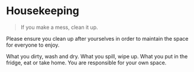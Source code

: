 # Housekeeping

> If you make a mess, clean it up.

Please ensure you clean up after yourselves in order to maintain the space for everyone to enjoy.

What you dirty, wash and dry. What you spill, wipe up. What you put in the fridge, eat or take home. You are responsible for your own space.



